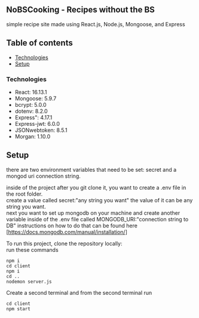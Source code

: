 
## NoBSCooking - Recipes without the BS 
simple recipe site made using React.js, Node.js, Mongoose, and Express 

## Table of contents
* [Technologies](#technologies)
* [Setup](#setup)

### Technologies 
* React: 16.13.1
* Mongoose: 5.9.7 
* bcrypt: 5.0.0
* dotenv: 8.2.0
* Express": 4.17.1
* Express-jwt: 6.0.0
* JSONwebtoken: 8.5.1
* Morgan: 1.10.0

## Setup 
there are two environment variables that need to be set: 
secret and a mongod uri connection string. 

inside of the project after you git clone it, you want to create a .env file in the root folder. <br /> 
create a value called secret:"any string you want" the value of it can be any string you want. <br /> 
next you want to set up mongodb on your machine and create another variable inside of the .env file called MONGODB_URI:"connection string to DB" 
instructions on how to do that can be found here [https://docs.mongodb.com/manual/installation/]

To run this project, clone the repository locally: <br />
run these commands 
``` 
npm i 
cd client 
npm i 
cd .. 
nodemon server.js

```

Create a second terminal and from the second terminal run 

```
cd client 
npm start

```

